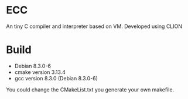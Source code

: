 # ECC
An tiny C compiler and interpreter based on VM.
Developed using CLION 
# Build
- Debian 8.3.0-6
- cmake version 3.13.4
- gcc version 8.3.0 (Debian 8.3.0-6)

You could change the CMakeList.txt you generate your own makefile.

